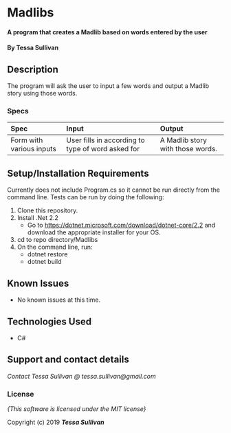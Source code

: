 # Madlibs

#### A program that creates a Madlib based on words entered by the user

#### By **Tessa Sullivan**

## Description
The program will ask the user to input a few words and output a Madlib story using those words.



### Specs
| Spec | Input | Output |
| :-------------     | :------------- | :------------- |
| Form with various inputs| User fills in according to type of word asked for | A Madlib story with those words.



## Setup/Installation Requirements

Currently does not include Program.cs so it cannot be run directly from the command line.  Tests can be run by doing the following:
1. Clone this repository.
2. Install .Net 2.2 
    * Go to https://dotnet.microsoft.com/download/dotnet-core/2.2 and download the appropriate installer for your OS.
3. cd to repo directory/Madlibs
4. On the command line, run:
    * dotnet restore
    * dotnet build

## Known Issues
* No known issues at this time.

## Technologies Used

* C#

## Support and contact details

_Contact Tessa Sullivan @ tessa.sullivan@gmail.com_

### License

*{This software is licensed under the MIT license}*

Copyright (c) 2019 **_Tessa Sullivan_**